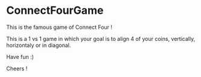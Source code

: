 # ConnectFourGame
This is the famous game of Connect Four !

This is a 1 vs 1 game in which your goal is to align 4 of your coins, vertically, horizontaly or in diagonal.

Have fun :)

Cheers !

